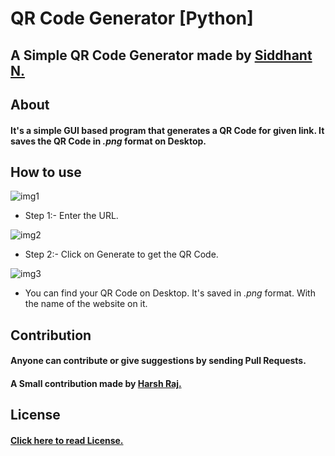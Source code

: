# QR Code Generator [Python]

## A Simple QR Code Generator made by [Siddhant N.](https://github.com/yatocodes)

## About 
#### It's a simple GUI based program that generates a QR Code for given link. It saves the QR Code in <i>.png</i> format on Desktop.


## How to use

![img1](https://imgur.com/octUiZk.png)

- Step 1:- Enter the URL.

![img2](https://imgur.com/wbBA7Wc.png)

- Step 2:- Click on Generate to get the QR Code.

![img3](https://imgur.com/LdzqIXU.png)

- You can find your QR Code on Desktop. It's saved in <i>.png</i> format. With the name of the website on it.

## Contribution

#### Anyone can contribute or give suggestions by sending Pull Requests.

#### A Small contribution made by [Harsh Raj.](https://github.com/DeadProgrammer0)

## License

#### [Click here to read License.](https://github.com/DeadProgrammer0/python-qr-code/blob/master/LICENSE)

